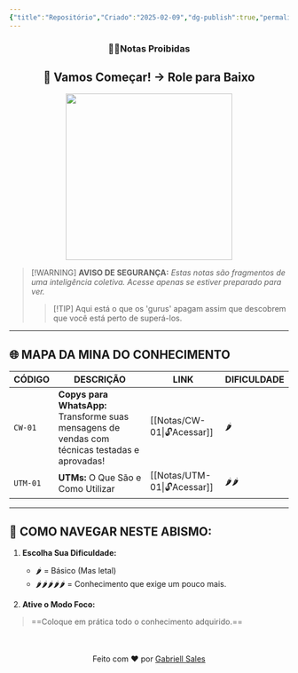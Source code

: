 ```yaml
---
{"title":"Repositório","Criado":"2025-02-09","dg-publish":true,"permalink":"/notas/repositorio/","dgPassFrontmatter":true}
---
```



<div align="center"> <h3>🕵️‍♂️Notas Proibidas</h3> <h2>🚀 Vamos Começar! → Role para Baixo</h2> </div>

<div align="center">
  <img src="https://media4.giphy.com/media/v1.Y2lkPTc5MGI3NjExdWM3eTN0N3ZyMGdlNnd6aDUxZzBmZXZ1dHVhdzQ3ZWMwNmtjazR2MiZlcD12MV9pbnRlcm5hbF9naWZfYnlfaWQmY3Q9Zw/3o85xJSfieKsICkquk/giphy.gif" width="300">
</div>

> [!WARNING] **AVISO DE SEGURANÇA:**
> *Estas notas são fragmentos de uma inteligência coletiva. Acesse apenas se estiver preparado para ver.*
> >[!TIP] Aqui está o que os 'gurus' apagam assim que descobrem que você está perto de superá-los.

---
## 🌐 MAPA DA MINA DO CONHECIMENTO

| CÓDIGO   | DESCRIÇÃO                                                                                       | LINK                  | DIFICULDADE |
| -------- | ----------------------------------------------------------------------------------------------- | --------------------- | ----------- |
| `CW-01`  | **Copys para WhatsApp:** Transforme suas mensagens de vendas com técnicas testadas e aprovadas! | [[Notas/CW-01\|🔓Acessar]]  | 🌶️         |
| `UTM-01` | **UTMs:** O Que São e Como Utilizar                                                             | [[Notas/UTM-01\|🔓Acessar]] | 🌶️🌶️      |

---
## 📌 COMO NAVEGAR NESTE ABISMO:  

1. **Escolha Sua Dificuldade:**  
   - 🌶️ = Básico (Mas letal)  
   - 🌶️🌶️🌶️🌶️🌶️ = Conhecimento que exige um pouco mais.
   
2. **Ative o Modo Foco:**
>==Coloque em prática todo o conhecimento adquirido.==

<div align="center" style="margin-top:50px">
  <p>Feito com ❤️ por <a href="https://gabriellsales.com.br" target="_blank">Gabriell Sales</a></p>
</div>